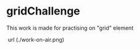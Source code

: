 # gridChallenge

<p>This work is made for practising on "grid" element </p>

<img> url (./work-on-air.png) </img>